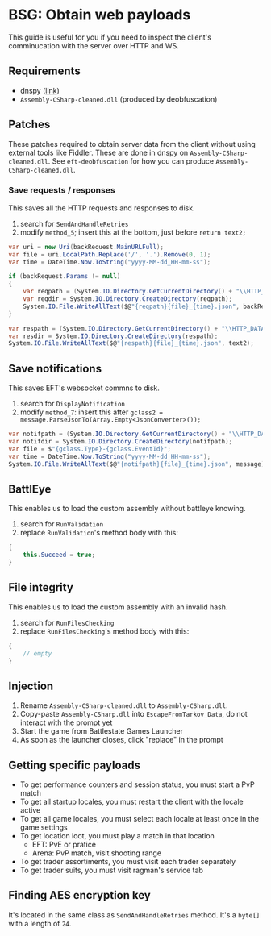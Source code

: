 # BSG: Obtain web payloads

This guide is useful for you if you need to inspect the client's comminucation
with the server over HTTP and WS.

## Requirements

- dnspy ([link](https://github.com/dnSpyEx/dnSpy/releases))
- `Assembly-CSharp-cleaned.dll` (produced by deobfuscation)

## Patches

These patches required to obtain server data from the client without using external tools like Fiddler.
These are done in dnspy on `Assembly-CSharp-cleaned.dll`.
See `eft-deobfuscation` for how you can produce `Assembly-CSharp-cleaned.dll`.

### Save requests / responses

This saves all the HTTP requests and responses to disk.

1. search for `SendAndHandleRetries`
2. modify `method_5`; insert this at the bottom, just before `return text2;`

```cs
var uri = new Uri(backRequest.MainURLFull);
var file = uri.LocalPath.Replace('/', '.').Remove(0, 1);
var time = DateTime.Now.ToString("yyyy-MM-dd_HH-mm-ss");

if (backRequest.Params != null)
{
    var reqpath = (System.IO.Directory.GetCurrentDirectory() + "\\HTTP_DATA\\requests\\").Replace("\\\\", "\\");
    var reqdir = System.IO.Directory.CreateDirectory(reqpath);
    System.IO.File.WriteAllText($@"{reqpath}{file}_{time}.json", backRequest.Params.ToJson());
}

var respath = (System.IO.Directory.GetCurrentDirectory() + "\\HTTP_DATA\\responses\\").Replace("\\\\", "\\");
var resdir = System.IO.Directory.CreateDirectory(respath);
System.IO.File.WriteAllText($@"{respath}{file}_{time}.json", text2);
```

## Save notifications

This saves EFT's websocket commns to disk.

1. search for `DisplayNotification`
2. modify `method_7`: insert this after `gclass2 = message.ParseJsonTo(Array.Empty<JsonConverter>());`

```cs
var notifpath = (System.IO.Directory.GetCurrentDirectory() + "\\HTTP_DATA\\notifications\\").Replace("\\\\", "\\");
var notifdir = System.IO.Directory.CreateDirectory(notifpath);
var file = $"{gclass.Type}-{gclass.EventId}";
var time = DateTime.Now.ToString("yyyy-MM-dd_HH-mm-ss");
System.IO.File.WriteAllText($@"{notifpath}{file}_{time}.json", message);
```

## BattlEye

This enables us to load the custom assembly without battleye knowing.

1. search for `RunValidation`
2. replace `RunValidation`'s method body with this:

```cs
{
    this.Succeed = true;
}
```

## File integrity

This enables us to load the custom assembly with an invalid hash.

1. search for `RunFilesChecking`
2. replace `RunFilesChecking`'s method body with this:

```cs
{
    // empty
}
```

## Injection

1. Rename `Assembly-CSharp-cleaned.dll` to `Assembly-CSharp.dll`.
2. Copy-paste `Assembly-CSharp.dll` into `EscapeFromTarkov_Data`, do not interact with the prompt yet
3. Start the game from Battlestate Games Launcher
4. As soon as the launcher closes, click "replace" in the prompt

## Getting specific payloads

- To get performance counters and session status, you must start a PvP match
- To get all startup locales, you must restart the client with the locale active
- To get all game locales, you must select each locale at least once in the game settings
- To get location loot, you must play a match in that location
  - EFT: PvE or pratice
  - Arena: PvP match, visit shooting range
- To get trader assortiments, you must visit each trader separately
- To get trader suits, you must visit ragman's service tab

## Finding AES encryption key

It's located in the same class as `SendAndHandleRetries` method. It's a `byte[]`
with a length of `24`.